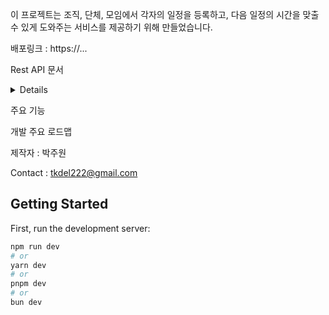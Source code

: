 이 프로젝트는 조직, 단체, 모임에서 각자의 일정을 등록하고, 다음 일정의 시간을 맞출 수 있게 도와주는 서비스를 제공하기 위해 만들었습니다.

배포링크 : https://...

Rest API 문서 

<details>
  <details>
    <summary>
      GET /users/user/{userId}
    </summary>
     <p>해당 유저 ID의 정보를 불러옵니다.</p>
      <tr>
        <td>
          <p>params</p>
          <pre>
            {
	            "userId": "userId1"
            }
          </pre>
        </td>
        <td>
          <p>body</p>
        </td>
        <td>
          <p>return</p>
        </td>
      </tr>
  </details> 
 
</details>


주요 기능 

개발 주요 로드맵

제작자 : 박주원

Contact : tkdel222@gmail.com
## Getting Started

First, run the development server:

```bash
npm run dev
# or
yarn dev
# or
pnpm dev
# or
bun dev
```
